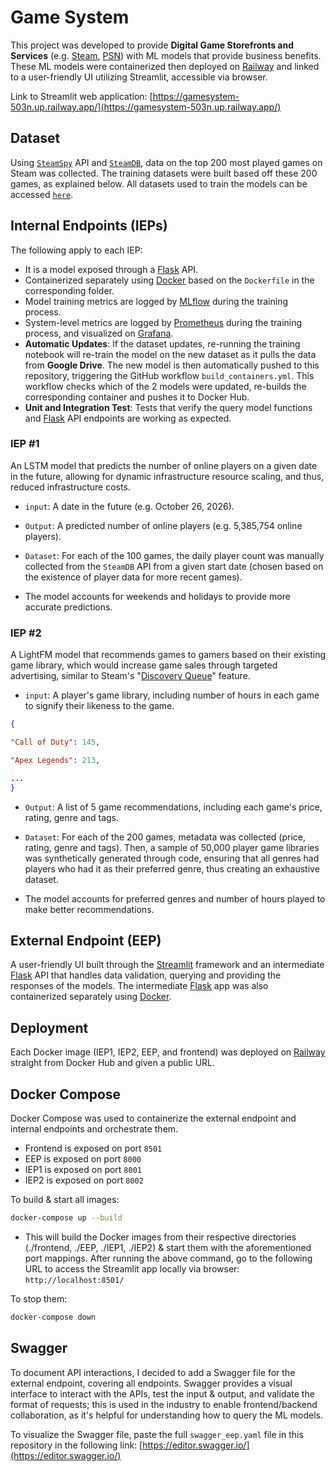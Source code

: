 # Game System

This project was developed to provide **Digital Game Storefronts and Services** (e.g. [Steam](https://store.steampowered.com/), [PSN](https://www.playstation.com/)) with ML models that provide business benefits. These ML models were containerized then deployed on [Railway](https://railway.com/) and linked to a user-friendly UI utilizing Streamlit, accessible via browser.

Link to Streamlit web application: [https://gamesystem-503n.up.railway.app/](https://gamesystem-503n.up.railway.app/)

## Dataset

Using [`SteamSpy`](https://steamspy.com/) API and [`SteamDB`](https://steamdb.info/), data on the top 200 most played games on Steam was collected. The training datasets were built based off these 200 games, as explained below. 
All datasets used to train the models can be accessed [`here`](https://drive.google.com/drive/folders/1fFQMx17cBngObj5GBxtfAppgTJzdmTIg?usp=sharing).

## Internal Endpoints (IEPs)

The following apply to each IEP:
- It is a model exposed through a [Flask](https://flask.palletsprojects.com/en/stable/) API.
- Containerized separately using [Docker](https://www.docker.com/) based on the `Dockerfile` in the corresponding folder.
- Model training metrics are logged by [MLflow](https://mlflow.org/) during the training process.
- System-level metrics are logged by [Prometheus](https://prometheus.io/) during the training process, and visualized on [Grafana](https://grafana.com/).
-  **Automatic Updates**: If the dataset updates, re-running the training notebook will re-train the model on the new dataset as it pulls the data from **Google Drive**. The new model is then automatically pushed to this repository, triggering the GitHub workflow `build_containers.yml`. This workflow checks which of the 2 models were updated, re-builds the corresponding container and pushes it to Docker Hub.
-  **Unit and Integration Test**: Tests that verify the query model functions and [Flask](https://flask.palletsprojects.com/en/stable/) API endpoints are working as expected.

### IEP #1

An LSTM model that predicts the number of online players on a given date in the future, allowing for dynamic infrastructure resource scaling, and thus, reduced infrastructure costs.

-  `input`: A date in the future (e.g. October 26, 2026).

-  `Output`: A predicted number of online players (e.g. 5,385,754 online players).

-  `Dataset`: For each of the 100 games, the daily player count was manually collected from the `SteamDB` API from a given start date (chosen based on the existence of player data for more recent games).

- The model accounts for weekends and holidays to provide more accurate predictions.
 

### IEP #2

A LightFM model that recommends games to gamers based on their existing game library, which would increase game sales through targeted advertising, similar to Steam's "[Discovery Queue](https://store.steampowered.com/about/newstore)" feature.

-  `input`: A player's game library, including number of hours in each game to signify their likeness to the game.

```json
{

"Call of Duty": 145,

"Apex Legends": 213,

...
}
```
-  `Output`: A list of 5 game recommendations, including each game's price, rating, genre and tags.

-  `Dataset`: For each of the 200 games, metadata was collected (price, rating, genre and tags). Then, a sample of 50,000 player game libraries was synthetically generated through code, ensuring that all genres had players who had it as their preferred genre, thus creating an exhaustive dataset.

- The model accounts for preferred genres and number of hours played to make better recommendations.

## External Endpoint (EEP)

A user-friendly UI built through the [Streamlit](https://streamlit.io/) framework and an intermediate [Flask](https://flask.palletsprojects.com/en/stable/) API that handles data validation, querying and providing the responses of the models. The intermediate [Flask](https://flask.palletsprojects.com/en/stable/) app was also containerized separately using [Docker](https://www.docker.com/).

## Deployment 

Each Docker image (IEP1, IEP2, EEP, and frontend) was deployed on [Railway](https://railway.com/) straight from Docker Hub and given a public URL. 

## Docker Compose

Docker Compose was used to containerize the external endpoint and internal endpoints and orchestrate them.
- Frontend is exposed on port `8501`
- EEP is exposed on port `8000`
- IEP1 is exposed on port `8001`
- IEP2 is exposed on port `8002`

To build & start all images:
```bash
docker-compose up --build
```
- This will build the Docker images from their respective directories (./frontend, ./EEP, ./IEP1, ./IEP2) & start them with the aforementioned port mappings. After running the above command, go to the following URL to access the Streamlit app locally via browser: `http://localhost:8501/`

To stop them:
```bash
docker-compose down
```

## Swagger 

To document API interactions, I decided to add a Swagger file for the external endpoint, covering all endpoints. Swagger provides a visual interface to interact with the APIs, test the input & output, and validate the format of requests; this is used in the industry to enable frontend/backend collaboration, as it's helpful for understanding how to query the ML models.

To visualize the Swagger file, paste the full `swagger_eep.yaml` file in this repository in the following link: [https://editor.swagger.io/](https://editor.swagger.io/)
